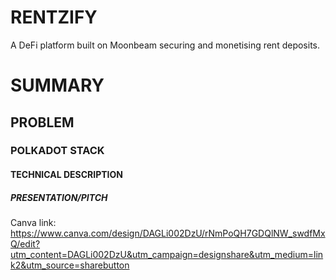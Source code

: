 # RENTZIFY
A DeFi platform built on Moonbeam securing and monetising rent deposits. 

# SUMMARY

## PROBLEM

### POLKADOT STACK

#### TECHNICAL DESCRIPTION

##### PRESENTATION/PITCH
Canva link: https://www.canva.com/design/DAGLi002DzU/rNmPoQH7GDQlNW_swdfMxQ/edit?utm_content=DAGLi002DzU&utm_campaign=designshare&utm_medium=link2&utm_source=sharebutton

######
